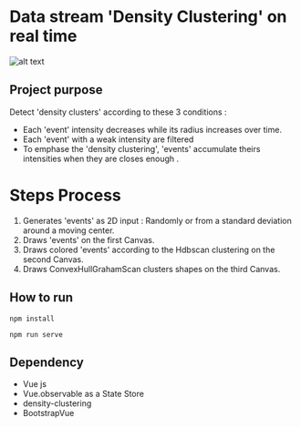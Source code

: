 # Data stream 'Density Clustering' on real time 

![alt text](https://github.com/imagino50/ParticlesProject/blob/master/public/image.png   "Home page")

## Project purpose
Detect 'density clusters' according to these 3 conditions :
- Each 'event' intensity decreases while its radius increases over time.  
- Each 'event' with a weak intensity are filtered
- To emphase the 'density clustering', 'events' accumulate theirs intensities when they are closes enough .

# Steps Process
1. Generates 'events' as 2D input : Randomly or from a standard deviation around a moving center. 
2. Draws 'events' on the first Canvas.
3. Draws colored 'events' according to the Hdbscan clustering on the second Canvas.
4. Draws ConvexHullGrahamScan clusters shapes on the third Canvas.

## How to run
```
npm install
```
```
npm run serve
```

## Dependency

- Vue js
- Vue.observable as a State Store
- density-clustering
- BootstrapVue
